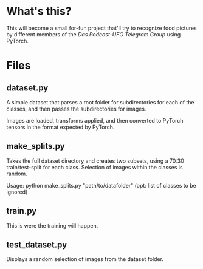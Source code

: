 # What's this?
This will become a small for-fun project that'll try to recognize food pictures by different members of the *Das Podcast-UFO Telegram Group* using PyTorch.

# Files
## dataset.py
A simple dataset that parses a root folder for subdirectories for each of the classes, and then passes the subdirectories for images.

Images are loaded, transforms applied, and then converted to PyTorch tensors in the format expected by PyTorch.

## make_splits.py
Takes the full dataset directory and creates two subsets, using a 70:30 train/test-split for each class. Selection of images within the classes is random.

Usage: python make_splits.py "path/to/datafolder" (opt: list of classes to be ignored)

## train.py
This is were the training will happen. 

## test_dataset.py
Displays a random selection of images from the dataset folder.